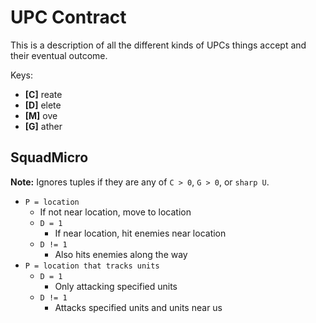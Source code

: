# UPC Contract

This is a description of all the different kinds of UPCs things accept and their
eventual outcome.

Keys:
- **\[C\]** reate
- **\[D\]** elete
- **\[M\]** ove
- **\[G\]** ather

## SquadMicro

**Note:** Ignores tuples if they are any of `C > 0`, `G > 0`, or `sharp U`.

- `P = location`
  - If not near location, move to location
  - `D = 1`
    - If near location, hit enemies near location
  - `D != 1`
    - Also hits enemies along the way
- `P = location that tracks units`
  - `D = 1`
    - Only attacking specified units
  - `D != 1`
    - Attacks specified units and units near us
